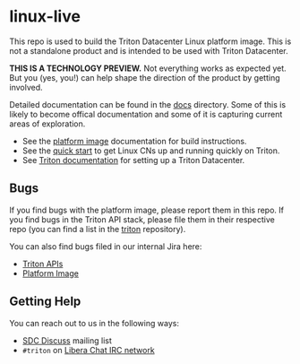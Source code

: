 # linux-live

This repo is used to build the Triton Datacenter Linux platform image. This is
not a standalone product and is intended to be used with Triton Datacenter.

**THIS IS A TECHNOLOGY PREVIEW.** Not everything works as expected yet. But you
(yes, you!) can help shape the direction of the product by getting involved.

Detailed documentation can be found in the [docs](docs) directory. Some of this
is likely to become offical documentation and some of it is capturing current
areas of exploration.

* See the [platform image][doc-pi] documentation for build
  instructions.
* See the [quick start][doc-qs] to get Linux CNs up and running quickly on
  Triton.
* See [Triton documentation][triton] for setting up a Triton Datacenter.

[doc-pi]: docs/2-platform-image.md
[doc-qs]: docs/6-quick-start.md
[triton]: https://github.com/TritonDataCenter/triton

## Bugs

If you find bugs with the platform image, please report them in this repo. If
you find bugs in the Triton API stack, please file them in their respective
repo (you can find a list in the [triton][triton] repository).

You can also find bugs filed in our internal Jira here:

* [Triton APIs][bugview-linuxcn-tag]
* [Platform Image][linux-pi-google]

[bugview-linuxcn-tag]: https://smartos.org/bugview/label/linuxcn
[linux-pi-google]: https://www.google.com/search?q=LINUXCN+inurl%3Asmartos.org%2Fbugview

## Getting Help

You can reach out to us in the following ways:

* [SDC Discuss][ml] mailing list
* `#triton` on [Libera Chat IRC network][libera]

[ml]: https://smartdatacenter.topicbox.com/groups/sdc-discuss
[libera]: https://libera.chat/
